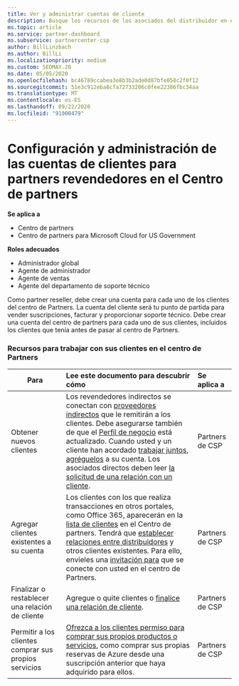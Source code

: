 ```yaml
---
title: Ver y administrar cuentas de cliente
description: Busque los recursos de los asociados del distribuidor en el centro de Partners. Esto incluye la creación de cuentas de cliente antes de vender suscripciones, factura u ofrecer soporte técnico.
ms.topic: article
ms.service: partner-dashboard
ms.subservice: partnercenter-csp
author: BillLinzbach
ms.author: BillLi
ms.localizationpriority: medium
ms.custom: SEOMAY.20
ms.date: 05/05/2020
ms.openlocfilehash: bc46789ccabea3e8b3b2ade0d87bfe058c2f0f12
ms.sourcegitcommit: 51e3c912eba8cfa72733206c0fee22386fbc34aa
ms.translationtype: MT
ms.contentlocale: es-ES
ms.lasthandoff: 09/22/2020
ms.locfileid: "91000479"
---
```

# <a name="customer-account-setup-and-management-for-reseller-partners-in-partner-center"></a>Configuración y administración de las cuentas de clientes para partners revendedores en el Centro de partners

**Se aplica a**

-  Centro de partners
-  Centro de partners para Microsoft Cloud for US Government

**Roles adecuados**

- Administrador global
- Agente de administrador
- Agente de ventas
- Agente del departamento de soporte técnico

Como partner reseller, debe crear una cuenta para cada uno de los clientes del centro de Partners. La cuenta del cliente será tu punto de partida para vender suscripciones, facturar y proporcionar soporte técnico. Debe crear una cuenta del centro de partners para cada uno de sus clientes, incluidos los clientes que tenía antes de pasar al centro de Partners.

### <a name="resources-for-working-with-your-customers-on-the-partner-center"></a>Recursos para trabajar con sus clientes en el centro de Partners

|**Para**   |**Lee este documento para descubrir cómo**   |**Se aplica a**|
|-----------------|:----------------------------|:--------------|
|Obtener nuevos clientes|Los revendedores indirectos se conectan con [proveedores indirectos](indirect-reseller-tasks-in-partner-center.md) que le remitirán a los clientes. Debe asegurarse también de que el [Perfil de negocio](create-a-marketing-profile.md) está actualizado. Cuando usted y un cliente han acordado [trabajar juntos](manage-leads.md), [agréguelos](add-a-new-customer.md) a su cuenta. Los asociados directos deben leer [ la solicitud de una relación con un cliente](request-a-relationship-with-a-customer.md).|Partners de CSP|
|Agregar clientes existentes a su cuenta   | Los clientes con los que realiza transacciones en otros portales, como Office 365, aparecerán en la [lista de clientes](see-your-customer-list.md) en el Centro de partners. Tendrá que [establecer relaciones entre distribuidores](indirect-reseller-tasks-in-partner-center.md) y otros clientes existentes. Para ello, envíeles una [invitación para](manage-leads.md) que se conecte con usted en el centro de Partners.   | Partners de CSP   |
|Finalizar o restablecer una relación de cliente   | Agregue o quite clientes o [finalice una relación de cliente](remove-a-relationship.md).  |   Partners de CSP |
|Permitir a los clientes comprar sus propios servicios   | [Ofrezca a los clientes permiso para comprar sus propios productos o servicios](give-customers-permission.md), como comprar sus propias reservas de Azure desde una suscripción anterior que haya adquirido para ellos.  | Partners de CSP |

